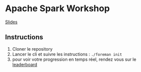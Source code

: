 # Apache Spark Workshop

[Slides](https://view.genial.ly/5de27061d25f9b0f338a2d18/presentation-ifi-apache-spark)

## Instructions

1. Cloner le repository
2. Lancer le cli et suivre les instructions : `./foreman init`
3. pour voir votre progression en temps réel, rendez vous sur le [leaderboard](http://spark-leaderboard.hoohoot.org/)


